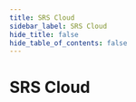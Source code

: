 ```yaml
---
title: SRS Cloud
sidebar_label: SRS Cloud
hide_title: false
hide_table_of_contents: false
---
```


# SRS Cloud



 






